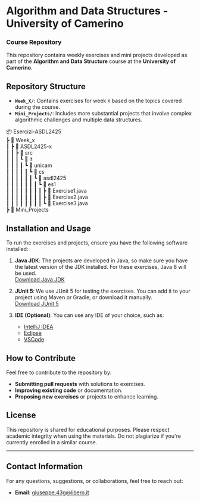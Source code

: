 # Algorithm and Data Structures - University of Camerino

### Course Repository

This repository contains weekly exercises and mini projects developed as part of the **Algorithm and Data Structure** course at the **University of Camerino**.

## Repository Structure

- **`Week_X/`**: Contains exercises for week `X` based on the topics covered during the course.
- **`Mini_Projects/`**: Includes more substantial projects that involve complex algorithmic challenges and multiple data structures.


📦 Esercizi-ASDL2425  
 ┣ 📂 Week_x  
 ┃ ┣ 📂 ASDL2425-x  
 ┃ ┃ ┣ 📂 src  
 ┃ ┃ ┃ ┗ 📂 it  
 ┃ ┃ ┃ ┃ ┗ 📂 unicam  
 ┃ ┃ ┃ ┃ ┃ ┗ 📂 cs  
 ┃ ┃ ┃ ┃ ┃ ┃ ┗ 📂 asdl2425  
 ┃ ┃ ┃ ┃ ┃ ┃ ┃ ┗ 📂 es1  
 ┃ ┃ ┃ ┃ ┃ ┃ ┃ ┃ ┣ 📜 Exercise1.java  
 ┃ ┃ ┃ ┃ ┃ ┃ ┃ ┃ ┣ 📜 Exercise2.java  
 ┃ ┃ ┃ ┃ ┃ ┃ ┃ ┃ ┗ 📜 Exercise3.java  
 ┣ 📂 Mini_Projects  


 
## Installation and Usage

To run the exercises and projects, ensure you have the following software installed:

1. **Java JDK**: The projects are developed in Java, so make sure you have the latest version of the JDK installed. For these exercises, Java 8 will be used.  
   [Download Java JDK](https://www.oracle.com/java/technologies/javase-jdk11-downloads.html)

2. **JUnit 5**: We use JUnit 5 for testing the exercises. You can add it to your project using Maven or Gradle, or download it manually.  
   [Download JUnit 5](https://junit.org/junit5/)

3. **IDE (Optional)**: You can use any IDE of your choice, such as:
   - [IntelliJ IDEA](https://www.jetbrains.com/idea/)
   - [Eclipse](https://www.eclipse.org/downloads/)
   - [VSCode](https://code.visualstudio.com/)

## How to Contribute

Feel free to contribute to the repository by:

- **Submitting pull requests** with solutions to exercises.
- **Improving existing code** or documentation.
- **Proposing new exercises** or projects to enhance learning.

## License

This repository is shared for educational purposes. Please respect academic integrity when using the materials. Do not plagiarize if you're currently enrolled in a similar course.

---

## Contact Information

For any questions, suggestions, or collaborations, feel free to reach out:

- **Email**: [giuseppe.43g@libero.it](mailto:giuseppe.43g@libero.it)
